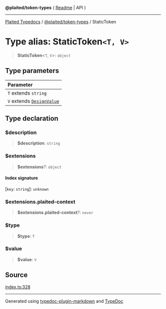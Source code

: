 **@plaited/token-types** ( [Readme](../README.md) \| API )

***

[Plaited Typedocs](../../../modules.md) / [@plaited/token-types](../modules.md) / StaticToken

# Type alias: StaticToken`<T, V>`

> **StaticToken**\<`T`, `V`\>: `object`

## Type parameters

| Parameter |
| :------ |
| `T` extends `string` |
| `V` extends [`DesignValue`](DesignValue.md) |

## Type declaration

### $description

> **$description**: `string`

### $extensions

> **$extensions**?: `object`

#### Index signature

 \[`key`: `string`\]: `unknown`

### $extensions.plaited-context

> **$extensions.plaited-context**?: `never`

### $type

> **$type**: `T`

### $value

> **$value**: `V`

## Source

[index.ts:328](https://github.com/plaited/plaited/blob/b0dd907/libs/token-types/src/index.ts#L328)

***

Generated using [typedoc-plugin-markdown](https://www.npmjs.com/package/typedoc-plugin-markdown) and [TypeDoc](https://typedoc.org/)
